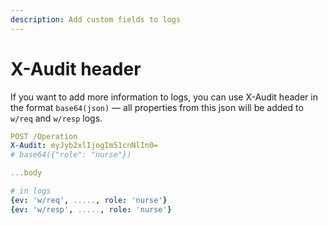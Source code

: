 ```yaml
---
description: Add custom fields to logs
---
```


# X-Audit header

If you want to add more information to logs, you can use X-Audit header in the format `base64(json)` — all properties from this json will be added to `w/req` and `w/resp` logs.

```yaml
POST /Operation
X-Audit: eyJyb2xlIjogIm51cnNlIn0=
# base64({"role": "nurse"})

...body

# in logs
{ev: 'w/req', ....., role: 'nurse'}
{ev: 'w/resp', ....., role: 'nurse'}
```



